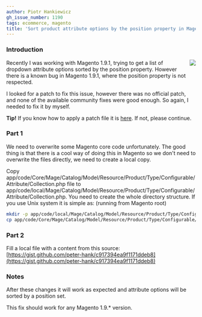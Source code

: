 ```yaml
---
author: Piotr Hankiewicz
gh_issue_number: 1190
tags: ecommerce, magento
title: 'Sort product attribute options by the position property in Magento'
---
```


### Introduction

<div class="separator" style="clear: both; text-align: center;"><a href="/blog/2016/01/11/sort-product-attribute-options-by/image-0.jpeg" imageanchor="1" style="clear: right; float: right; margin-bottom: 1em; margin-left: 1em;"><img border="0" src="/blog/2016/01/11/sort-product-attribute-options-by/image-0.jpeg"/></a></div>

Recently I was working with Magento 1.9.1, trying to get a list of dropdown attribute options sorted by the position property. However there is a known bug in Magento 1.9.1, where the position property is not respected.

I looked for a patch to fix this issue, however there was no official patch, and none of the available community fixes were good enough. So again, I needed to fix it by myself.

**Tip!** If you know how to apply a patch file it is [here](https://gist.githubusercontent.com/peter-hank/4d33c4cad7efd8441c99/raw/377a8894f3766f045f523768fb4c237cdc6ed2ab/magento-1.9-patch-sorted-attribue-options). If not, please continue.

### Part 1

We need to overwrite some Magento core code unfortunately. The good thing is that there is a cool way of doing this in Magento so we don't need to overwrite the files directly, we need to create a local copy.

Copy app/code/Core/Mage/Catalog/Model/Resource/Product/Type/Configurable/Attribute/Collection.php file to app/code/local/Mage/Catalog/Model/Resource/Product/Type/Configurable/Attribute/Collection.php. You need to create the whole directory structure. If you use Unix system it is simple as: (running from Magento root)

```bash
mkdir -p app/code/local/Mage/Catalog/Model/Resource/Product/Type/Configurable/Attribute/
cp app/code/Core/Mage/Catalog/Model/Resource/Product/Type/Configurable/Attribute/Collection.php app/code/local/Mage/Catalog/Model/Resource/Product/Type/Configurable/Attribute/Collection.php
```

### Part 2

Fill a local file with a content from this source: [https://gist.github.com/peter-hank/c917394ea9f1171ddeb8](https://gist.github.com/peter-hank/c917394ea9f1171ddeb8)

### Notes

After these changes it will work as expected and attribute options will be sorted by a position set.

This fix should work for any Magento 1.9.* version.
